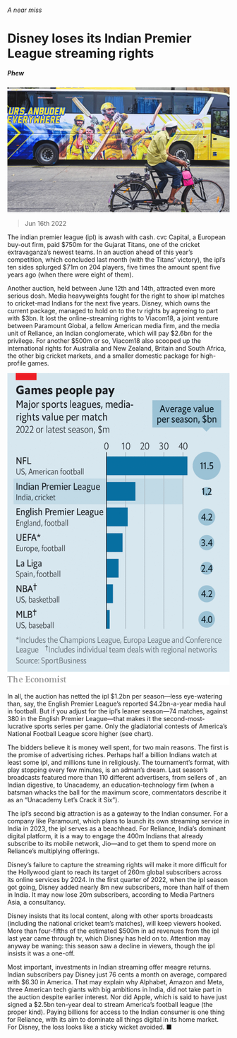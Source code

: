 ###### A near miss

# Disney loses its Indian Premier League streaming rights 

##### Phew 

![image](images/20220618_WBP001.jpg) 

> Jun 16th 2022 

The indian premier league (ipl) is awash with cash. cvc Capital, a European buy-out firm, paid $750m for the Gujarat Titans, one of the cricket extravaganza’s newest teams. In an auction ahead of this year’s competition, which concluded last month (with the Titans’ victory), the ipl’s ten sides splurged $71m on 204 players, five times the amount spent five years ago (when there were eight of them). 

Another auction, held between June 12th and 14th, attracted even more serious dosh. Media heavyweights fought for the right to show ipl matches to cricket-mad Indians for the next five years. Disney, which owns the current package, managed to hold on to the tv rights by agreeing to part with $3bn. It lost the online-streaming rights to Viacom18, a joint venture between Paramount Global, a fellow American media firm, and the media unit of Reliance, an Indian conglomerate, which will pay $2.6bn for the privilege. For another $500m or so, Viacom18 also scooped up the international rights for Australia and New Zealand, Britain and South Africa, the other big cricket markets, and a smaller domestic package for high-profile games. 

![image](images/20220618_WBC735.png) 


In all, the auction has netted the ipl $1.2bn per season—less eye-watering than, say, the English Premier League’s reported $4.2bn-a-year media haul in football. But if you adjust for the ipl’s leaner season—74 matches, against 380 in the English Premier League—that makes it the second-most-lucrative sports series per game. Only the gladiatorial contests of America’s National Football League score higher (see chart). 

The bidders believe it is money well spent, for two main reasons. The first is the promise of advertising riches. Perhaps half a billion Indians watch at least some ipl, and millions tune in religiously. The tournament’s format, with play stopping every few minutes, is an adman’s dream. Last season’s broadcasts featured more than 110 different advertisers, from sellers of , an Indian digestive, to Unacademy, an education-technology firm (when a batsman whacks the ball for the maximum score, commentators describe it as an “Unacademy Let’s Crack it Six”). 

The ipl’s second big attraction is as a gateway to the Indian consumer. For a company like Paramount, which plans to launch its own streaming service in India in 2023, the ipl serves as a beachhead. For Reliance, India’s dominant digital platform, it is a way to engage the 400m Indians that already subscribe to its mobile network, Jio—and to get them to spend more on Reliance’s multiplying offerings.

Disney’s failure to capture the streaming rights will make it more difficult for the Hollywood giant to reach its target of 260m global subscribers across its online services by 2024. In the first quarter of 2022, when the ipl season got going, Disney added nearly 8m new subscribers, more than half of them in India. It may now lose 20m subscribers, according to Media Partners Asia, a consultancy. 

Disney insists that its local content, along with other sports broadcasts (including the national cricket team’s matches), will keep viewers hooked. More than four-fifths of the estimated $500m in ad revenues from the ipl last year came through tv, which Disney has held on to. Attention may anyway be waning: this season saw a decline in viewers, though the ipl insists it was a one-off. 

Most important, investments in Indian streaming offer meagre returns. Indian subscribers pay Disney just 76 cents a month on average, compared with $6.30 in America. That may explain why Alphabet, Amazon and Meta, three American tech giants with big ambitions in India, did not take part in the auction despite earlier interest. Nor did Apple, which is said to have just signed a $2.5bn ten-year deal to stream America’s football league (the proper kind). Paying billions for access to the Indian consumer is one thing for Reliance, with its aim to dominate all things digital in its home market. For Disney, the loss looks like a sticky wicket avoided. ■


